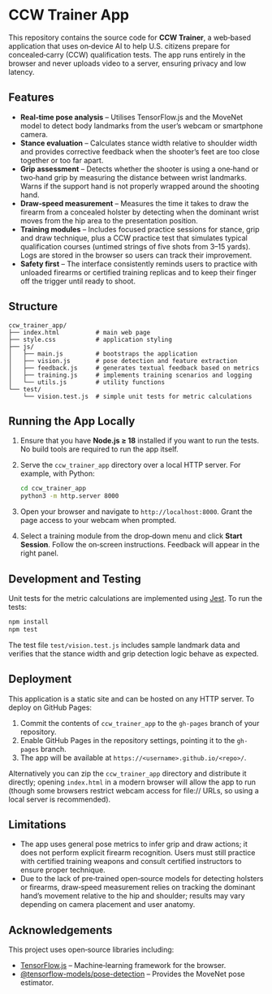 # CCW Trainer App

This repository contains the source code for **CCW Trainer**, a web‑based application that uses on‑device AI to help U.S. citizens prepare for concealed‑carry (CCW) qualification tests.  The app runs entirely in the browser and never uploads video to a server, ensuring privacy and low latency.

## Features

* **Real‑time pose analysis** – Utilises TensorFlow.js and the MoveNet model to detect body landmarks from the user’s webcam or smartphone camera.
* **Stance evaluation** – Calculates stance width relative to shoulder width and provides corrective feedback when the shooter’s feet are too close together or too far apart.
* **Grip assessment** – Detects whether the shooter is using a one‑hand or two‑hand grip by measuring the distance between wrist landmarks.  Warns if the support hand is not properly wrapped around the shooting hand.
* **Draw‑speed measurement** – Measures the time it takes to draw the firearm from a concealed holster by detecting when the dominant wrist moves from the hip area to the presentation position.
* **Training modules** – Includes focused practice sessions for stance, grip and draw technique, plus a CCW practice test that simulates typical qualification courses (untimed strings of five shots from 3–15 yards).  Logs are stored in the browser so users can track their improvement.
* **Safety first** – The interface consistently reminds users to practice with unloaded firearms or certified training replicas and to keep their finger off the trigger until ready to shoot.

## Structure

```
ccw_trainer_app/
├── index.html          # main web page
├── style.css           # application styling
├── js/
│   ├── main.js         # bootstraps the application
│   ├── vision.js       # pose detection and feature extraction
│   ├── feedback.js     # generates textual feedback based on metrics
│   ├── training.js     # implements training scenarios and logging
│   └── utils.js        # utility functions
└── test/
    └── vision.test.js  # simple unit tests for metric calculations
```

## Running the App Locally

1. Ensure that you have **Node.js ≥ 18** installed if you want to run the tests.  No build tools are required to run the app itself.

2. Serve the `ccw_trainer_app` directory over a local HTTP server.  For example, with Python:

   ```bash
   cd ccw_trainer_app
   python3 -m http.server 8000
   ```

3. Open your browser and navigate to `http://localhost:8000`.  Grant the page access to your webcam when prompted.

4. Select a training module from the drop‑down menu and click **Start Session**.  Follow the on‑screen instructions.  Feedback will appear in the right panel.

## Development and Testing

Unit tests for the metric calculations are implemented using [Jest](https://jestjs.io/).  To run the tests:

```bash
npm install
npm test
```

The test file `test/vision.test.js` includes sample landmark data and verifies that the stance width and grip detection logic behave as expected.

## Deployment

This application is a static site and can be hosted on any HTTP server.  To deploy on GitHub Pages:

1. Commit the contents of `ccw_trainer_app` to the `gh-pages` branch of your repository.
2. Enable GitHub Pages in the repository settings, pointing it to the `gh-pages` branch.
3. The app will be available at `https://<username>.github.io/<repo>/`.

Alternatively you can zip the `ccw_trainer_app` directory and distribute it directly; opening `index.html` in a modern browser will allow the app to run (though some browsers restrict webcam access for file:// URLs, so using a local server is recommended).

## Limitations

* The app uses general pose metrics to infer grip and draw actions; it does not perform explicit firearm recognition.  Users must still practice with certified training weapons and consult certified instructors to ensure proper technique.
* Due to the lack of pre‑trained open‑source models for detecting holsters or firearms, draw‑speed measurement relies on tracking the dominant hand’s movement relative to the hip and shoulder; results may vary depending on camera placement and user anatomy.

## Acknowledgements

This project uses open‑source libraries including:

* [TensorFlow.js](https://www.tensorflow.org/js) – Machine‑learning framework for the browser.
* [@tensorflow-models/pose-detection](https://github.com/tensorflow/tfjs-models/tree/master/pose-detection) – Provides the MoveNet pose estimator.
